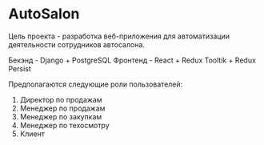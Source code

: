 # AutoSalon

Цель проекта - разработка веб-приложения для автоматизации деятельности сотрудников автосалона.

Бекэнд - Django + PostgreSQL
Фронтенд - React + Redux Tooltik + Redux Persist

Предполагаются следующие роли пользователей:
1) Директор по продажам
2) Менеджер по продажам
3) Менеджер по закупкам
4) Менеджер по техосмотру 
5) Клиент
